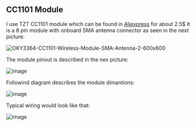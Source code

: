 ## CC1101 Module
I use TZT CC1101 module which can be found in [Aliexpress](https://www.aliexpress.com/item/1005005933665919.html?spm=a2g0o.productlist.main.3.2131pz7Rpz7RXf&algo_pvid=fc90ba35-bb6c-4322-b737-ac4796d84784&algo_exp_id=fc90ba35-bb6c-4322-b737-ac4796d84784-1&pdp_npi=4%40dis%21ILS%2130.88%2110.04%21%21%2158.54%2119.04%21%402103868a17181114749364331e38fc%2112000034910422590%21sea%21IL%21127988983%21&curPageLogUid=FZ8SkkxsdQcS&utparam-url=scene%3Asearch%7Cquery_from%3A) for about 2.5$
It is a 8 pin module with onboard SMA antenna connector as seen in the next picture:

![OKY3364-CC1101-Wireless-Module-SMA-Antenna-2-600x600](https://github.com/avicarmeli/TPMS-SDR/assets/32562196/97919e9e-891e-4fe3-993f-d3ae11f020bd)

The module pinout is described in the nex picture:

![image](https://github.com/avicarmeli/TPMS-SDR/assets/32562196/eca926dd-d572-4389-94f3-60bfcdd7a53f)

Followind diagram describes the module dimantions:

![image](https://github.com/avicarmeli/TPMS-SDR/assets/32562196/be5b2e6d-1049-4cb0-8a44-b1de9029d34b)

Typical wiring would look like that:

![image](https://github.com/avicarmeli/TPMS-SDR/assets/32562196/eabfc827-215f-4b2b-90f0-30d2d5554e2a)


